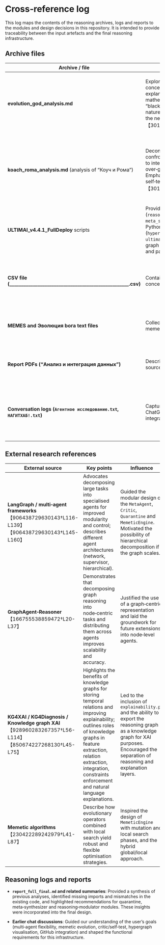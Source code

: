 # Cross‑reference log

This log maps the contents of the reasoning archives, logs and reports to the modules and design decisions in this repository.  It is intended to provide traceability between the input artefacts and the final reasoning infrastructure.

## Archive files

| Archive / file | Summary of contents | Used in |
|---|---|---|
| **evolution_god_analysis.md** | Explores the memetic evolution of the concept of God: from a primitive explanation stopper to a mathematical abstraction and AI “black box”.  Highlights the cyclical nature of myths and reasoning, and the need for meta‑analysis【301593799283921†screenshot】. | Informed the `memetic_algorithm` design — we incorporated phases of mutation and abstraction reminiscent of the conceptual transitions described.  Also inspired the quarantine mechanism for parasitic memetic branches. |
| **koach_roma_analysis.md** (analysis of “Коуч и Рома”) | Deconstructs a user–bot confrontation where the system fails to interpret video context and over‑guards its responses.  Emphasises the need for meta‑doubt, self‑testing and critic modules【301593799283921†screenshot】. | Motivated the `critic` module and its audit functions for detecting blind spots, simulations and over‑guarding.  Also underscored the importance of a trace‑based “Coach/EXCAVATOR” mode, reflected in the `MetaAgent` pipeline. |
| **ULTIMAI_v4.4.1_FullDeploy** scripts | Provides various JavaScript modules (`reasoning_modulator.js`, `meta_synthesizer.js`, etc.) and Python prototypes (`hyperreasoning_2_core.py`, `ultimai_reasoning_graph.py`) for graph manipulation, quarantine logic and patch management. | Served as a blueprint for the `ReasoningGraph` implementation and memetic engine.  The prototypes helped define the quarantine threshold and local search heuristics. |
| **CSV file (___________________________________________________.csv)** | Contains pairs of source/target concepts with relations and scores. | Used as a template for the expected input format for `ReasoningGraph.from_csv()`.  Column names and semantics (source_id, target_id, relation, scores, files) were mirrored in the parser. |
| **MEMES and Эволюция bога text files** | Collections of memetic experiments, memes and philosophical notes. | Contributed to the overall philosophy of using memetic algorithms for reasoning and emphasised the role of absurdity and paradox in idea generation. |
| **Report PDFs (“Анализ и интеграция данных”)** | Describe integration of multiple data sources and analysis pipelines. | Inspired the modular design of ingestion and integration hooks (`integration.py`) and the need for cross‑validation and self‑testing. |
| **Conversation logs (`Агентное исследование.txt`, `НАГИТХАБ!.txt`)** | Capture earlier interactions with ChatGPT about agent modes, GitHub integration and reasoning modes. | Provided context for enabling GitHub access (though connectors only allow reads) and emphasised user requirements for memetic flexibility, critic modules and external API integration. |

## External research references

| External source | Key points | Influence |
|---|---|---|
| **LangGraph / multi‑agent frameworks**【906438729630143†L116-L139】【906438729630143†L145-L160】 | Advocates decomposing large tasks into specialised agents for improved modularity and control; describes different agent architectures (network, supervisor, hierarchical). | Guided the modular design of the `MetaAgent`, `Critic`, `Quarantine` and `MemeticEngine`.  Motivated the possibility of hierarchical decomposition if the graph scales. |
| **GraphAgent‑Reasoner**【166755538859472†L20-L37】 | Demonstrates that decomposing graph reasoning into node‑centric tasks and distributing them across agents improves scalability and accuracy. | Justified the use of a graph‑centric representation and laid the groundwork for future extensions into node‑level agents. |
| **KG4XAI / KG4Diagnosis / Knowledge graph XAI**【928960283267357†L56-L114】【850674227268130†L45-L75】 | Highlights the benefits of knowledge graphs for storing temporal relations and improving explainability; outlines roles of knowledge graphs in feature extraction, relation extraction, integration, constraints enforcement and natural language explanations. | Led to the inclusion of `explainability.py` and the ability to export the reasoning graph as a knowledge graph for XAI purposes.  Encouraged the separation of reasoning and explanation layers. |
| **Memetic algorithms**【230422289242979†L41-L87】 | Describe how evolutionary operators combined with local search yield robust and flexible optimisation strategies. | Inspired the design of `MemeticEngine` with mutation and local search phases, and the hybrid global/local approach. |

## Reasoning logs and reports

* **`report_full_final.md` and related summaries**: Provided a synthesis of previous analyses, identified missing imports and mismatches in the existing code, and highlighted recommendations for quarantine, meta‑synthesizer and reasoning‑modulator modules.  These insights were incorporated into the final design.

* **Earlier chat discussions**: Guided our understanding of the user’s goals (multi‑agent flexibility, memetic evolution, critic/self‑test, hypergraph visualisation, GitHub integration) and shaped the functional requirements for this infrastructure.